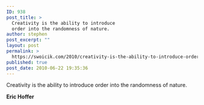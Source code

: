 ```yaml
---
ID: 938
post_title: >
  Creativity is the ability to introduce
  order into the randomness of nature.
author: stephen
post_excerpt: ""
layout: post
permalink: >
  https://swoicik.com/2010/creativity-is-the-ability-to-introduce-order-into-the-randomness-of-nature/
published: true
post_date: 2010-06-22 19:35:36
---
```

<p style="text-align: left;">Creativity is the ability to introduce order into the randomness of nature.</p>
<p style="text-align: left;"><strong>Eric Hoffer</strong></p>